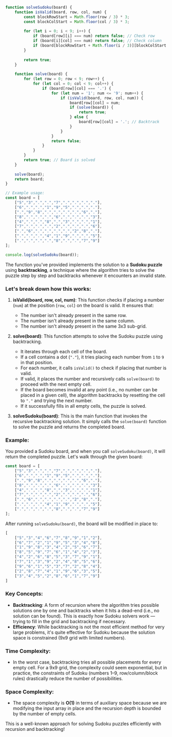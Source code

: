 ```js
function solveSudoku(board) {
    function isValid(board, row, col, num) {
        const blockRowStart = Math.floor(row / 3) * 3;
        const blockColStart = Math.floor(col / 3) * 3;
        
        for (let i = 0; i < 9; i++) {
            if (board[row][i] === num) return false; // Check row
            if (board[i][col] === num) return false; // Check column
            if (board[blockRowStart + Math.floor(i / 3)][blockColStart + i % 3] === num) return false; // Check 3x3 block
        }
        
        return true;
    }
    
    function solve(board) {
        for (let row = 0; row < 9; row++) {
            for (let col = 0; col < 9; col++) {
                if (board[row][col] === '.') {
                    for (let num = '1'; num <= '9'; num++) {
                        if (isValid(board, row, col, num)) {
                            board[row][col] = num;
                            if (solve(board)) {
                                return true;
                            } else {
                                board[row][col] = '.'; // Backtrack
                            }
                        }
                    }
                    return false;
                }
            }
        }
        return true; // Board is solved
    }
    
    solve(board);
    return board;
}

// Example usage:
const board = [
    ["5","3",".",".","7",".",".",".","."],
    ["6",".",".","1","9","5",".",".","."],
    [".","9","8",".",".",".",".","6","."],
    ["8",".",".",".","6",".",".",".","3"],
    ["4",".",".","8",".","3",".",".","1"],
    ["7",".",".",".","2",".",".",".","6"],
    [".","6",".",".",".",".","2","8","."],
    [".",".",".","4","1","9",".",".","5"],
    [".",".",".",".","8",".",".","7","9"]
];

console.log(solveSudoku(board));
```

The function you've provided implements the solution to a **Sudoku puzzle** using **backtracking**, a technique where the algorithm tries to solve the puzzle step by step and backtracks whenever it encounters an invalid state.

### Let's break down how this works:

1. **isValid(board, row, col, num)**: This function checks if placing a number (`num`) at the position (`row`, `col`) on the board is valid. It ensures that:
   - The number isn't already present in the same row.
   - The number isn't already present in the same column.
   - The number isn't already present in the same 3x3 sub-grid.

2. **solve(board)**: This function attempts to solve the Sudoku puzzle using backtracking.
   - It iterates through each cell of the board.
   - If a cell contains a dot (`"."`), it tries placing each number from `1` to `9` in that position.
   - For each number, it calls `isValid()` to check if placing that number is valid.
   - If valid, it places the number and recursively calls `solve(board)` to proceed with the next empty cell.
   - If the board becomes invalid at any point (i.e., no number can be placed in a given cell), the algorithm backtracks by resetting the cell to `"."` and trying the next number.
   - If it successfully fills in all empty cells, the puzzle is solved.

3. **solveSudoku(board)**: This is the main function that invokes the recursive backtracking solution. It simply calls the `solve(board)` function to solve the puzzle and returns the completed board.

### Example:

You provided a Sudoku board, and when you call `solveSudoku(board)`, it will return the completed puzzle. Let's walk through the given board:

```javascript
const board = [
    ["5","3",".",".","7",".",".",".","."],
    ["6",".",".","1","9","5",".",".","."],
    [".","9","8",".",".",".",".","6","."],
    ["8",".",".",".","6",".",".",".","3"],
    ["4",".",".","8",".","3",".",".","1"],
    ["7",".",".",".","2",".",".",".","6"],
    [".","6",".",".",".",".","2","8","."],
    [".",".",".","4","1","9",".",".","5"],
    [".",".",".",".","8",".",".","7","9"]
];
```

After running `solveSudoku(board)`, the board will be modified in place to:

```javascript
[
    ["5","3","4","6","7","8","9","1","2"],
    ["6","7","2","1","9","5","3","4","8"],
    ["1","9","8","3","4","2","5","6","7"],
    ["8","5","9","7","6","1","4","2","3"],
    ["4","2","6","8","5","3","7","9","1"],
    ["7","1","3","9","2","4","8","5","6"],
    ["9","6","1","5","3","7","2","8","4"],
    ["2","8","7","4","1","9","6","3","5"],
    ["3","4","5","2","8","6","1","7","9"]
]
```

### Key Concepts:
- **Backtracking**: A form of recursion where the algorithm tries possible solutions one by one and backtracks when it hits a dead-end (i.e., no solution can be found). This is exactly how Sudoku solvers work — trying to fill in the grid and backtracking if necessary.
- **Efficiency**: While backtracking is not the most efficient method for very large problems, it's quite effective for Sudoku because the solution space is constrained (9x9 grid with limited numbers).

### Time Complexity:
- In the worst case, backtracking tries all possible placements for every empty cell. For a 9x9 grid, the complexity could seem exponential, but in practice, the constraints of Sudoku (numbers 1–9, row/column/block rules) drastically reduce the number of possibilities.

### Space Complexity:
- The space complexity is **O(1)** in terms of auxiliary space because we are modifying the input array in place and the recursion depth is bounded by the number of empty cells.

This is a well-known approach for solving Sudoku puzzles efficiently with recursion and backtracking!